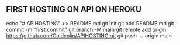 ## FIRST HOSTING ON API ON HEROKU
echo "# APIHOSTING" >> README.md
git init
git add README.md
git commit -m "first commit"
git branch -M main
git remote add origin https://github.com/Coldcolin/APIHOSTING.git
git push -u origin main